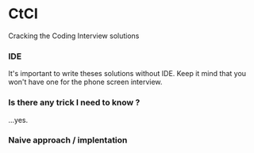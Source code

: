 # CtCI
Cracking the Coding Interview solutions

### IDE
It's important to write theses solutions without IDE. Keep it mind that you won't have one for the phone screen interview.

### Is there any trick I need to know ?
...yes. 

### Naive approach / implentation
